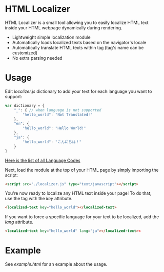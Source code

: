 # HTML Localizer

HTML Localizer is a small tool allowing you to easily localize HTML text inside your HTML webpage dynamically during rendering.
* Lightweight simple localization module
* Automatically loads localized texts based on the navigator's locale 
* Automatically translate HTML texts within _<localized-text>_ tag (tag's name can be customized)
* No extra parsing needed

# Usage

Edit _localizer.js_ dictionary to add your text for each language you want to support:

```javascript
var dictionary = {
    "_": { // when language is not supported
        "hello_world": "Not Translated!"
    },
    "en": {
        "hello_world": "Hello World!"
    },
    "ja": {
        "hello_world": "こんにちは！"
    }
}
```

[Here is the list of all Language Codes](http://4umi.com/web/html/languagecodes.php)

Next, load the module at the top of your HTML page by simply importing the script:

```html
<script src="./localizer.js" type="text/javascript"></script>
```

You're now ready to localize any HTML text inside your page! To do that, use the tag _<localized-text>_ with the _key_ attribute.

```html
<localized-text key="hello_world"></localized-text>
```

If you want to force a specific language for your text to be localized, add the _lang_ attribute.

```html
<localized-text key="hello_world" lang="ja"></localized-text><
```

# Example

See _example.html_ for an example about the usage.
